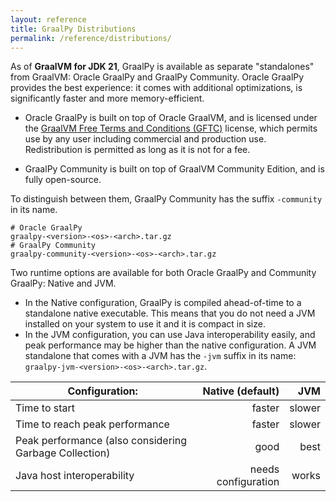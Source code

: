 ```yaml
---
layout: reference
title: GraalPy Distributions
permalink: /reference/distributions/
---
```

As of **GraalVM for JDK 21**, GraalPy is available as separate "standalones" from GraalVM: Oracle GraalPy and GraalPy Community.
Oracle GraalPy provides the best experience: it comes with additional optimizations, is significantly faster and more memory-efficient.

* Oracle GraalPy is built on top of Oracle GraalVM, and is licensed under the [GraalVM Free Terms and Conditions (GFTC)](https://www.oracle.com/downloads/licenses/graal-free-license.html) license, which permits use by any user including commercial and production use.
Redistribution is permitted as long as it is not for a fee.

* GraalPy Community is built on top of GraalVM Community Edition, and is fully open-source.

To distinguish between them, GraalPy Community has the suffix `-community` in its name.

```
# Oracle GraalPy
graalpy-<version>-<os>-<arch>.tar.gz
# GraalPy Community
graalpy-community-<version>-<os>-<arch>.tar.gz
```

Two runtime options are available for both Oracle GraalPy and Community GraalPy: Native and JVM.

* In the Native configuration, GraalPy is compiled ahead-of-time to a standalone native executable. 
This means that you do not need a JVM installed on your system to use it and it is compact in size.
* In the JVM configuration, you can use Java interoperability easily, and peak performance may be higher than the native configuration.
A JVM standalone that comes with a JVM has the `-jvm` suffix in its name: `graalpy-jvm-<version>-<os>-<arch>.tar.gz`.

| Configuration:     | Native (default) | JVM           |
| ------------------ | ---------------: | ------------: |
| Time to start | faster | slower |
| Time to reach peak performance | faster | slower |
| Peak performance (also considering Garbage Collection) | good | best |
| Java host interoperability | needs configuration | works |